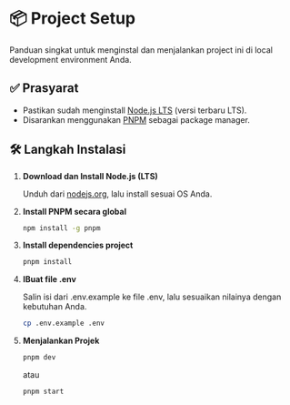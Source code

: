 # 📦 Project Setup

Panduan singkat untuk menginstal dan menjalankan project ini di local development environment Anda.

## ✅ Prasyarat

- Pastikan sudah menginstall [Node.js LTS](https://nodejs.org/en/download) (versi terbaru LTS).
- Disarankan menggunakan [PNPM](https://pnpm.io/) sebagai package manager.

## 🛠️ Langkah Instalasi

1. **Download dan Install Node.js (LTS)**

   Unduh dari [nodejs.org](https://nodejs.org/en/download), lalu install sesuai OS Anda.

2. **Install PNPM secara global**

   ```bash
   npm install -g pnpm
   ```

3. **Install dependencies project**

   ```bash
   pnpm install
   ```

4. **IBuat file .env**

   Salin isi dari .env.example ke file .env, lalu sesuaikan nilainya dengan kebutuhan Anda.

   ```bash
   cp .env.example .env
   ```

5. **Menjalankan Projek**

   ```bash
   pnpm dev
   ```

   atau

   ```bash
   pnpm start
   ```
